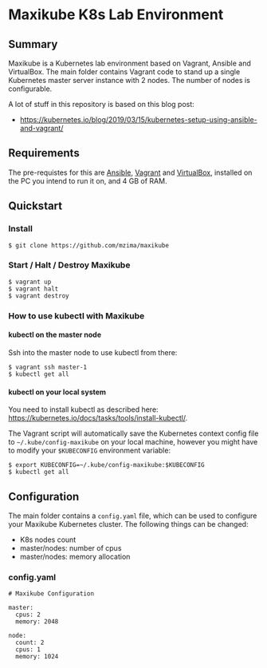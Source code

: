 # Maxikube K8s Lab Environment

## Summary

Maxikube is a Kubernetes lab environment based on Vagrant, Ansible and VirtualBox. The main folder contains Vagrant code to stand up a single Kubernetes master server instance with 2 nodes. The number of nodes is configurable.

A lot of stuff in this repository is based on this blog post:
* https://kubernetes.io/blog/2019/03/15/kubernetes-setup-using-ansible-and-vagrant/

## Requirements

The pre-requistes for this are [Ansible](https://github.com/ansible/ansible), [Vagrant](https://www.vagrantup.com) and [VirtualBox](https://www.virtualbox.org), installed on the PC you intend to run it on, and 4 GB of RAM.

## Quickstart

### Install
```
$ git clone https://github.com/mzima/maxikube
```

### Start / Halt / Destroy Maxikube
```
$ vagrant up
$ vagrant halt
$ vagrant destroy
```

### How to use kubectl with Maxikube

#### kubectl on the master node

Ssh into the master node to use kubectl from there:

```
$ vagrant ssh master-1
$ kubectl get all
```

#### kubectl on your local system

You need to install kubectl as described here: https://kubernetes.io/docs/tasks/tools/install-kubectl/.

The Vagrant script will automatically save the Kubernetes context config file to `~/.kube/config-maxikube` on your local machine, however you might have to modify your `$KUBECONFIG` environment variable:

```
$ export KUBECONFIG=~/.kube/config-maxikube:$KUBECONFIG
$ kubectl get all
```

## Configuration
The main folder contains a `config.yaml` file, which can be used to configure your Maxikube Kubernetes cluster. The following things can be changed:

* K8s nodes count
* master/nodes: number of cpus
* master/nodes: memory allocation

### config.yaml

```
# Maxikube Configuration

master:
  cpus: 2
  memory: 2048

node:
  count: 2
  cpus: 1
  memory: 1024
````
